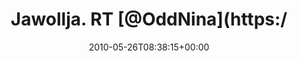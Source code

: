 ---
retweeted: false
source: <a href="http://twitter.com" rel="nofollow">Twitter Web Client</a>
entities:
  hashtags: []
  symbols: []
  user_mentions:
  - name: Nina | DießelHex
    screen_name: OddNina
    indices:
    - '13'
    - '21'
    id_str: '10618562'
    id: '10618562'
  urls: []
display_text_range:
- '0'
- '44'
favorite_count: '0'
id_str: '14750642188'
truncated: false
retweet_count: '0'
id: '14750642188'
created_at: Wed May 26 08:38:15 +0000 2010
favorited: false
full_text: 'Jawollja. RT [@OddNina](https://twitter.com/OddNina): But for now? Mudvayne'
lang: ht
tags:
- pesos:twitter
date: '2010-05-26T08:38:15+00:00'
src: https://twitter.com/bascht/status/14750642188
original_url: https://twitter.com/bascht/status/14750642188
type: twitter_tweet
text: 'Jawollja. RT [@OddNina](https://twitter.com/OddNina): But for now? Mudvayne'
title: Jawollja. RT [@OddNina](https:/

---